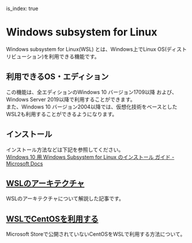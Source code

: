 is_index: true
# Windows subsystem for Linux
Windows subsystem for Linux(WSL) とは、Windows上でLinux OS(ディストリビューション)を利用できる機能です。  

## 利用できるOS・エディション
この機能は、全エディションのWindows 10 バージョン1709以降 および、Windows Server 2019以降で利用することができます。  
また、Windows 10 バージョン2004以降では、仮想化技術をベースとしたWSL2も利用することができるようになります。  

## インストール
インストール方法などは下記を参照してください。  
	[Windows 10 用 Windows Subsystem for Linux のインストール ガイド - Microsoft Docs](https://docs.microsoft.com/ja-jp/windows/wsl/install-win10)

## [WSLのアーキテクチャ](architecture)
WSLのアーキテクチャについて解説した記事です。

## [WSLでCentOSを利用する](centos)
Microsoft Storeで公開されていないCentOSをWSLで利用する方法について。

